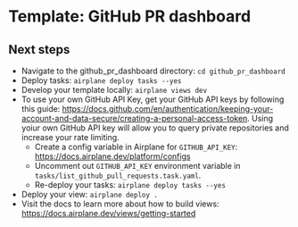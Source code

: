 # Template: GitHub PR dashboard

## Next steps

- Navigate to the github_pr_dashboard directory: `cd github_pr_dashboard`
- Deploy tasks: `airplane deploy tasks --yes`
- Develop your template locally: `airplane views dev`
- To use your own GitHub API Key, get your GitHub API keys by following this guide: https://docs.github.com/en/authentication/keeping-your-account-and-data-secure/creating-a-personal-access-token. Using yoiur own GitHub API key will allow you to query private repositories and increase your rate limiting.
  - Create a config variable in Airplane for `GITHUB_API_KEY`: https://docs.airplane.dev/platform/configs
  - Uncomment out `GITHUB_API_KEY` environment variable in `tasks/list_github_pull_requests.task.yaml`.
  - Re-deploy your tasks: `airplane deploy tasks --yes`
- Deploy your view: `airplane deploy .`
- Visit the docs to learn more about how to build views: https://docs.airplane.dev/views/getting-started
